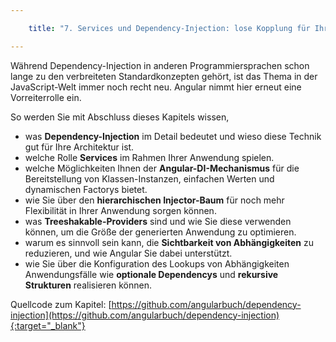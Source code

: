 ```yaml
---

    title: "7. Services und Dependency-Injection: lose Kopplung für Ihre Business-Logik"

---
```


Während Dependency-Injection in anderen Programmiersprachen schon lange zu den verbreiteten Standardkonzepten gehört, ist das Thema in der JavaScript-Welt immer noch recht neu. Angular nimmt hier erneut eine Vorreiterrolle ein. 

So werden Sie mit Abschluss dieses Kapitels wissen,
- was **Dependency-Injection** im Detail bedeutet und wieso diese Technik gut für Ihre Architektur ist.
- welche Rolle **Services** im Rahmen Ihrer Anwendung spielen.
- welche Möglichkeiten Ihnen der **Angular-DI-Mechanismus** für die Bereitstellung von Klassen-Instanzen, einfachen Werten und dynamischen Factorys bietet.
- wie Sie über den **hierarchischen Injector-Baum** für noch mehr Flexibilität in Ihrer Anwendung sorgen können.
- was **Treeshakable-Providers** sind und wie Sie diese verwenden können, um die Größe der generierten Anwendung zu optimieren.
- warum es sinnvoll sein kann, die **Sichtbarkeit von Abhängigkeiten** zu reduzieren, und wie Angular Sie dabei unterstützt.
- wie Sie über die Konfiguration des Lookups von Abhängigkeiten Anwendungsfälle wie **optionale Dependencys** und **rekursive Strukturen** realisieren können.

Quellcode zum Kapitel: [https://github.com/angularbuch/dependency-injection](https://github.com/angularbuch/dependency-injection){:target="_blank"}
